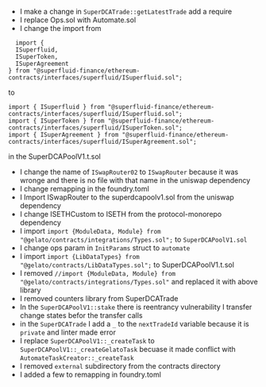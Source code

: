 - I make a change in `SuperDCATrade::getLatestTrade` add a require 
- I replace Ops.sol with Automate.sol
- I change the import from 
```solidity
  import { 
  ISuperfluid,
  ISuperToken,
  ISuperAgreement
} from "@superfluid-finance/ethereum-contracts/interfaces/superfluid/ISuperfluid.sol"; 
```
to 
```solidity
import { ISuperfluid } from "@superfluid-finance/ethereum-contracts/interfaces/superfluid/ISuperfluid.sol";
import { ISuperToken } from "@superfluid-finance/ethereum-contracts/interfaces/superfluid/ISuperToken.sol";
import { ISuperAgreement } from "@superfluid-finance/ethereum-contracts/interfaces/superfluid/ISuperAgreement.sol";
```
in the SuperDCAPoolV1.t.sol

- I change the name of `ISwapRouter02` to `ISwapRouter` because it was wronge and there is no file with that name in the uniswap dependency
- I change remapping in the foundry.toml
- I Import ISwapRouter to the superdcapoolv1.sol from the uniswap dependency
- I change ISETHCustom to ISETH from the protocol-monorepo dependency
- I import `import {ModuleData, Module} from "@gelato/contracts/integrations/Types.sol";` to `SuperDCAPoolV1.sol`
- I change ops param in `InitParams` struct to `automate`
- I import `import {LibDataTypes} from "@gelato/contracts/LibDataTypes.sol";` to SuperDCAPoolV1.t.sol 
- I removed `//import {ModuleData, Module} from "@gelato/contracts/integrations/Types.sol"` and replaced it with above library
- I removed counters library from SuperDCATrade 
- In the `SuperDCAPoolV1::stake` there is reentrancy vulnerability I transfer change states befor the transfer calls
- in the `SuperDCATrade` I add a `_` to the `nextTradeId` variable because it is `private` and linter made error
- I replace `SuperDCAPoolV1::_createTask` to `SuperDCAPoolV1::_createGelatoTask` becuase it made conflict with `AutomateTaskCreator::_createTask` 
- I removed `external` subdirectory from the contracts directory 
- I added a few to remapping in foundry.toml